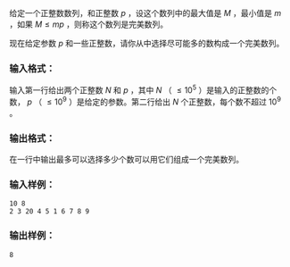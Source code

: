 <!-- Title
完美数列 (25)
-->
给定一个正整数数列，和正整数 $p$ ，设这个数列中的最大值是 $M$ ，最小值是 $m$ ，如果 $M \le mp$ ，则称这个数列是完美数列。

现在给定参数 $p$ 和一些正整数，请你从中选择尽可能多的数构成一个完美数列。

### 输入格式：

输入第一行给出两个正整数 $N$ 和 $p$ ，其中 $N$ （ $\le 10^5$ ）是输入的正整数的个数， $p$ （ $\le 10^9$
）是给定的参数。第二行给出 $N$ 个正整数，每个数不超过 $10^9$ 。

### 输出格式：

在一行中输出最多可以选择多少个数可以用它们组成一个完美数列。

### 输入样例：

    
    
    10 8
    2 3 20 4 5 1 6 7 8 9
    

### 输出样例：

    
    
    8
    


